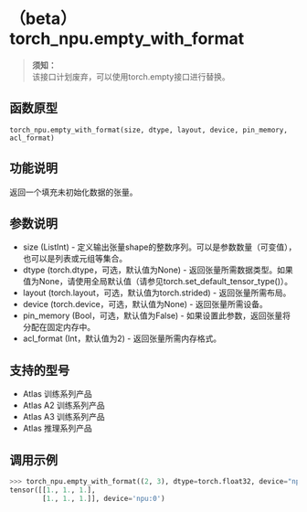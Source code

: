 # （beta）torch_npu.empty_with_format

>**须知：**<br>
>该接口计划废弃，可以使用torch.empty接口进行替换。

## 函数原型

```
torch_npu.empty_with_format(size, dtype, layout, device, pin_memory, acl_format)
```

## 功能说明

返回一个填充未初始化数据的张量。

## 参数说明

- size (ListInt) - 定义输出张量shape的整数序列。可以是参数数量（可变值），也可以是列表或元组等集合。
- dtype (torch.dtype，可选，默认值为None) - 返回张量所需数据类型。如果值为None，请使用全局默认值（请参见torch.set_default_tensor_type()）。
- layout (torch.layout，可选，默认值为torch.strided) - 返回张量所需布局。
- device (torch.device，可选，默认值为None) - 返回张量所需设备。
- pin_memory (Bool，可选，默认值为False) - 如果设置此参数，返回张量将分配在固定内存中。
- acl_format (Int，默认值为2) - 返回张量所需内存格式。

## 支持的型号

- <term>Atlas 训练系列产品</term>
- <term>Atlas A2 训练系列产品</term>
- <term>Atlas A3 训练系列产品</term>
- <term>Atlas 推理系列产品</term>

## 调用示例

```python
>>> torch_npu.empty_with_format((2, 3), dtype=torch.float32, device="npu")
tensor([[1., 1., 1.],
        [1., 1., 1.]], device='npu:0')
```

